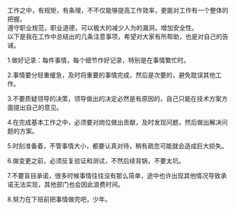 工作之中，有规矩，有条理，不不仅能够提高工作效率，更能对工作有一个整体的把握。  
遵守职业规范，职业道德，可以极大的减少人为的漏洞，增加安全性。  
以下是我在工作中总结出的几条注意事项，希望对大家有所帮助，也是对自己的告诫。  

1.做好记录：每件事情，每个细节作好记录，特别是在事情繁忙时。  

2.事情要分轻重缓急，及时将重要的事情完成，然后是次要的，避免耽误其他工作。  

3.不要质疑领导的决策，领导做出的决定必然是有原因的，自己只能在技术方案方面提出自己的意见。  

4.在完成基本工作之中，必须要对岗位做出贡献，及时发现问题，然后做出解决问题的方案。  

5.时刻准备着，不管事情大小，都要认真对待，稍有疏忽可能就会造成巨大损失。  

6.做变更之前，必须反复验证和测试，不然后续背锅，不要太坑。  

7.不要盲目承诺，很多时候事情往往没有那么简单，途中也许出现其他情况导致承诺无法实现，其他部门也会因此浪费时间。  

8.努力在下班前把事情做完吧，少年。  